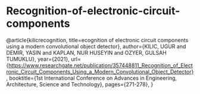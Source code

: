 # Recognition-of-electronic-circuit-components

@article{kilicrecognition,
  title=ecognition of electronic circuit components using a modern convolutional object detector},
  author={KILIC, UGUR and DEMIR, YASIN and KAPLAN, NUR HUSEYIN and OZYER, GULSAH TUMUKLU}, 
  year={2021},
  url={https://www.researchgate.net/publication/357448811_Recognition_of_Electronic_Circuit_Components_Using_a_Modern_Convolutional_Object_Detector},
  booktitle={1st International Conference on Advances in Engineering, Architecture, Science and Technology},
  pages={271-278},
}
